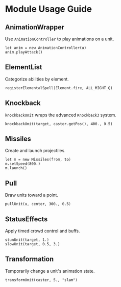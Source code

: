 # Module Usage Guide

## AnimationWrapper
Use `AnimationController` to play animations on a unit.
```wurst
let anim = new AnimationController(u)
anim.playAttack()
```

## ElementList
Categorize abilities by element.
```wurst
registerElementalSpell(Element.fire, ALL_MIGHT_Q)
```

## Knockback
`knockbackUnit` wraps the advanced `Knockback3` system.
```wurst
knockbackUnit(target, caster.getPos(), 400., 0.5)
```

## Missiles
Create and launch projectiles.
```wurst
let m = new Missiles(from, to)
m.setSpeed(800.)
m.launch()
```

## Pull
Draw units toward a point.
```wurst
pullUnit(u, center, 300., 0.5)
```

## StatusEffects
Apply timed crowd control and buffs.
```wurst
stunUnit(target, 1.)
slowUnit(target, 0.5, 3.)
```

## Transformation
Temporarily change a unit's animation state.
```wurst
transformUnit(caster, 5., "slam")
```
